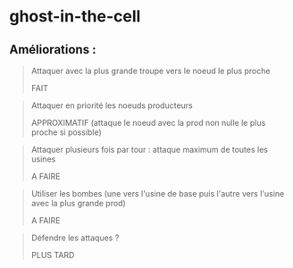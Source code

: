 # ghost-in-the-cell
## Améliorations :
>Attaquer avec la plus grande troupe vers le noeud le plus proche
> 
> FAIT

>Attaquer en priorité les noeuds producteurs
> 
> APPROXIMATIF (attaque le noeud avec la prod non nulle le plus proche si possible)

>Attaquer plusieurs fois par tour : attaque maximum de toutes les usines
> 
> A FAIRE

>Utiliser les bombes (une vers l'usine de base puis l'autre vers l'usine avec la plus grande prod)
> 
> A FAIRE

>Défendre les attaques ?
> 
> PLUS TARD